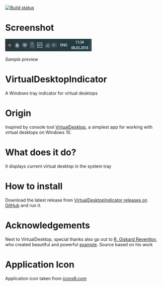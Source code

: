 [![Build status](https://ci.appveyor.com/api/projects/status/28spgc5ew3ga81rj?svg=true)](https://ci.appveyor.com/project/reserfodium/virtualdesktopindicator)

# Screenshot #
![Sample image](sample.png)

*Sample preview*

# VirtualDesktopIndicator #
A Windows tray indicator for virtual desktops

# Origin #
Inspired by console tool [VirtualDesktop](https://github.com/MScholtes/VirtualDesktop "VirtualDesktop"), a simplest app for working with virtual desktops on Windows 10.

# What does it do? #
It displays current virtual desktop in the system tray

# How to install #
Download the latest release from [VirtualDesktopIndicator releases on GitHub](https://github.com/reserfodium/VirtualDesktopIndicator/releases "VirtualDesktopIndicator on GitHub") and run it.

# Acknowledgements #
Next to VirtualDesktop, special thanks also go out to [R. Giskard Reventlov](https://www.codeproject.com/script/Membership/View.aspx?mid=46383 "R. Giskard Reventlov on CodeProject"), who created beautiful and powerful [example](https://www.codeproject.com/Articles/290013/Formless-System-Tray-Application "Formless System Tray Application"). Source based on his work

# Application Icon #
Application icon taken from [icons8.com](https://icons8.com/)